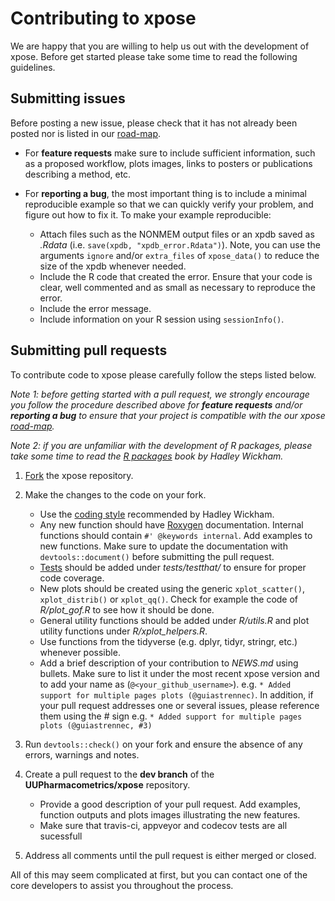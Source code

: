# Contributing to xpose

We are happy that you are willing to help us out with the development of xpose. Before get started please take some time to read the following guidelines. 

## Submitting issues

Before posting a new issue, please check that it has not already been posted nor is listed in our [road-map](https://github.com/UUPharmacometrics/xpose/blob/master/ROADMAP.md).

* For **feature requests** make sure to include sufficient information, such as a proposed workflow, plots images, links to posters or publications describing a method, etc.
* For **reporting a bug**, the most important thing is to include a minimal reproducible example so that we can quickly verify your problem, and figure out how to fix it. To make your example reproducible:

    + Attach files such as the NONMEM output files or an xpdb saved as *.Rdata* (i.e. `save(xpdb, "xpdb_error.Rdata")`). Note, you can use the arguments `ignore` and/or `extra_files` of `xpose_data()` to reduce the size of the xpdb whenever needed.
    + Include the R code that created the error. Ensure that your code is clear, well commented and as small as necessary to reproduce the error.
    + Include the error message.
    + Include information on your R session using `sessionInfo()`.

## Submitting pull requests

To contribute code to xpose please carefully follow the steps listed below.

*Note 1: before getting started with a pull request, we strongly encourage you follow the procedure described above for **feature requests** and/or **reporting a bug** to ensure that your project is compatible with the our xpose [road-map](https://github.com/UUPharmacometrics/xpose/blob/master/ROADMAP.md).*

*Note 2: if you are unfamiliar with the development of R packages, please take some time to read the [R packages](http://r-pkgs.had.co.nz) book by Hadley Wickham.*

1. [Fork](https://github.com/UUPharmacometrics/xpose/fork) the xpose repository.
1. Make the changes to the code on your fork.

    + Use the [coding style](http://r-pkgs.had.co.nz/style.html) recommended by Hadley Wickham.
    + Any new function should have [Roxygen](http://r-pkgs.had.co.nz/man.html) documentation. Internal functions should contain `#' @keywords internal`. Add examples to new functions. Make sure to update the documentation with `devtools::document()` before submitting the pull request.
    + [Tests](http://r-pkgs.had.co.nz/tests.html) should be added under *tests/testthat/* to ensure for proper code coverage.
    + New plots should be created using the generic `xplot_scatter()`, `xplot_distrib()` or `xplot_qq()`. Check for example the code of *R/plot_gof.R* to see how it should be done.
    + General utility functions should be added under *R/utils.R* and plot utility functions under *R/xplot_helpers.R*.
    + Use functions from the tidyverse (e.g. dplyr, tidyr, stringr, etc.) whenever possible.
    + Add a brief description of your contribution to *NEWS.md* using bullets. Make sure to list it under the most recent xpose version and to add your name as (`@<your_github_username>`). e.g. `* Added support for multiple pages plots (@guiastrennec)`. In addition, if your pull request addresses one or several issues, please reference them using the # sign e.g. `* Added support for multiple pages plots (@guiastrennec, #3)`
    
1. Run `devtools::check()` on your fork and ensure the absence of any errors, warnings and notes.
1. Create a pull request to the **dev branch** of the **UUPharmacometrics/xpose** repository.

    + Provide a good description of your pull request. Add examples, function outputs and plots images illustrating the new features.
    + Make sure that travis-ci, appveyor and codecov tests are all sucessfull
    
1. Address all comments until the pull request is either merged or closed.

All of this may seem complicated at first, but you can contact one of the core developers to assist you throughout the process.

